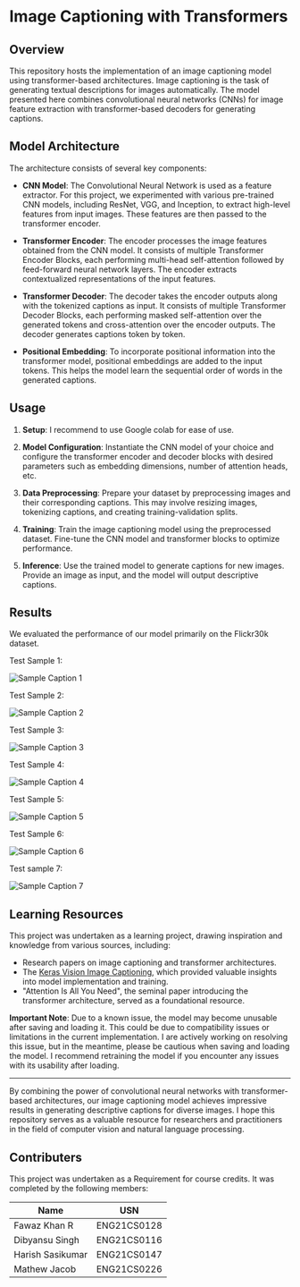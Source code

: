 # Image Captioning with Transformers

## Overview

This repository hosts the implementation of an image captioning model using transformer-based architectures. Image captioning is the task of generating textual descriptions for images automatically. The model presented here combines convolutional neural networks (CNNs) for image feature extraction with transformer-based decoders for generating captions.

## Model Architecture

The architecture consists of several key components:

- **CNN Model**: The Convolutional Neural Network is used as a feature extractor. For this project, we experimented with various pre-trained CNN models, including ResNet, VGG, and Inception, to extract high-level features from input images. These features are then passed to the transformer encoder.

- **Transformer Encoder**: The encoder processes the image features obtained from the CNN model. It consists of multiple Transformer Encoder Blocks, each performing multi-head self-attention followed by feed-forward neural network layers. The encoder extracts contextualized representations of the input features.

- **Transformer Decoder**: The decoder takes the encoder outputs along with the tokenized captions as input. It consists of multiple Transformer Decoder Blocks, each performing masked self-attention over the generated tokens and cross-attention over the encoder outputs. The decoder generates captions token by token.

- **Positional Embedding**: To incorporate positional information into the transformer model, positional embeddings are added to the input tokens. This helps the model learn the sequential order of words in the generated captions.

## Usage

1. **Setup**: I recommend to use Google colab for ease of use.

2. **Model Configuration**: Instantiate the CNN model of your choice and configure the transformer encoder and decoder blocks with desired parameters such as embedding dimensions, number of attention heads, etc.

3. **Data Preprocessing**: Prepare your dataset by preprocessing images and their corresponding captions. This may involve resizing images, tokenizing captions, and creating training-validation splits.

4. **Training**: Train the image captioning model using the preprocessed dataset. Fine-tune the CNN model and transformer blocks to optimize performance.

5. **Inference**: Use the trained model to generate captions for new images. Provide an image as input, and the model will output descriptive captions.

## Results

We evaluated the performance of our model primarily on the Flickr30k dataset.

Test Sample 1:

![Sample Caption 1](/images/Screenshot%202023-12-17%20085648.png)

Test Sample 2:

![Sample Caption 2](/images/Screenshot%202023-12-17%20085822.png)

Test Sample 3:

![Sample Caption 3](/images/Screenshot%202023-12-17%20090132.png)

Test Sample 4:

![Sample Caption 4](/images/Screenshot%202023-12-17%20092027.png)

Test Sample 5:

![Sample Caption 5](/images/Screenshot%202023-12-17%20092101.png)

Test Sample 6:

![Sample Caption 6](/images/Screenshot%202023-12-17%20092200.png)

Test sample 7:

![Sample Caption 7](/images/Screenshot%202023-12-17%20093116.png)


## Learning Resources

This project was undertaken as a learning project, drawing inspiration and knowledge from various sources, including:

- Research papers on image captioning and transformer architectures.
- The [Keras Vision Image Captioning](https://keras.io/examples/vision/image_captioning/), which provided valuable insights into model implementation and training.
- "Attention Is All You Need", the seminal paper introducing the transformer architecture, served as a foundational resource.


**Important Note**: Due to a known issue, the model may become unusable after saving and loading it. This could be due to compatibility issues or limitations in the current implementation. I are actively working on resolving this issue, but in the meantime, please be cautious when saving and loading the model. I recommend retraining the model if you encounter any issues with its usability after loading.


---

By combining the power of convolutional neural networks with transformer-based architectures, our image captioning model achieves impressive results in generating descriptive captions for diverse images. I hope this repository serves as a valuable resource for researchers and practitioners in the field of computer vision and natural language processing.

## Contributers

This project was undertaken as a Requirement for course credits.
It was completed by the following members:

Name | USN 
--- | ---
Fawaz Khan R |  ENG21CS0128
Dibyansu Singh | ENG21CS0116
Harish Sasikumar | ENG21CS0147
Mathew Jacob | ENG21CS0226

